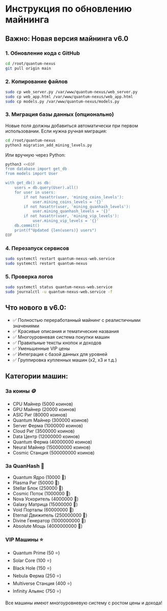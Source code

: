 # Инструкция по обновлению майнинга

## Важно: Новая версия майнинга v6.0

### 1. Обновление кода с GitHub
```bash
cd /root/quantum-nexus
git pull origin main
```

### 2. Копирование файлов
```bash
sudo cp web_server.py /var/www/quantum-nexus/web_server.py
sudo cp web_app.html /var/www/quantum-nexus/web_app.html
sudo cp models.py /var/www/quantum-nexus/models.py
```

### 3. Миграция базы данных (опционально)
Новые поля должны добавиться автоматически при первом использовании. Если нужна ручная миграция:

```bash
cd /root/quantum-nexus
python3 migration_add_mining_levels.py
```

Или вручную через Python:
```bash
python3 <<EOF
from database import get_db
from models import User

with get_db() as db:
    users = db.query(User).all()
    for user in users:
        if not hasattr(user, 'mining_coins_levels'):
            user.mining_coins_levels = '{}'
        if not hasattr(user, 'mining_quanhash_levels'):
            user.mining_quanhash_levels = '{}'
        if not hasattr(user, 'mining_vip_levels'):
            user.mining_vip_levels = '{}'
    db.commit()
    print(f"Updated {len(users)} users")
EOF
```

### 4. Перезапуск сервисов
```bash
sudo systemctl restart quantum-nexus-web.service
sudo systemctl restart quantum-nexus
```

### 5. Проверка логов
```bash
sudo systemctl status quantum-nexus-web.service
sudo journalctl -u quantum-nexus-web.service -f
```

## Что нового в v6.0:
- ✅ Полностью переработанный майнинг с реалистичными значениями
- ✅ Красивые описания и тематические названия
- ✅ Многоуровневая система покупки машин
- ✅ Правильные тексты кнопок и доходов
- ✅ Уменьшенные VIP цены
- ✅ Интеграция с базой данных для уровней
- ✅ Группировка купленных машин (x2, x3 и т.д.)

## Категории машин:

### За коины 🪙
- CPU Майнер (5000 коинов)
- GPU Майнер (20000 коинов)
- ASIC Риг (80000 коинов)
- Quantum Майнер (300000 коинов)
- Server Ферма (1000000 коинов)
- Cloud Риг (3500000 коинов)
- Data Центр (12000000 коинов)
- Quantum Ферма (40000000 коинов)
- Neural Майнер (150000000 коинов)
- Cosmic Станция (500000000 коинов)

### За QuanHash 💎
- Quantum Ядро (10000 💎)
- Plasma Риг (50000 💎)
- Stellar Блок (250000 💎)
- Cosmic Поток (1000000 💎)
- Nova Ускоритель (4000000 💎)
- Galaxy Матрица (15000000 💎)
- Void Порталы (60000000 💎)
- Eternal Движитель (250000000 💎)
- Divine Генератор (1000000000 💎)
- Absolute Мощь (4000000000 💎)

### VIP Машины ⭐
- Quantum Prime (50 ⭐)
- Solar Core (100 ⭐)
- Black Hole (150 ⭐)
- Nebula Ферма (250 ⭐)
- Multiverse Станция (400 ⭐)
- Infinity Альянс (750 ⭐)

Все машины имеют многоуровневую систему с ростом цены и дохода!


